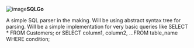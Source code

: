 ![image](https://github.com/RKirlew/SQLGo/assets/15880681/a830b203-cd98-4ad2-b0c7-913cd21a488a)****SQLGo****



		
A simple SQL parser in the making. Will be using  abstract syntax tree for parsing. Will be a simple implementation for very basic queries like  SELECT * FROM Customers; 
or SELECT column1, column2, ...FROM table_name WHERE condition; 

